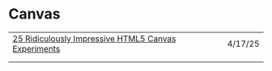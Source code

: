 # Canvas

|                                                                                                                                                  |         |
| ------------------------------------------------------------------------------------------------------------------------------------------------ | ------- |
| [25 Ridiculously Impressive HTML5 Canvas Experiments](https://app.daily.dev/posts/25-ridiculously-impressive-html5-canvas-experiments-8ax2bh4fh) | 4/17/25 |
|                                                                                                                                                  |         |
|                                                                                                                                                  |         |
